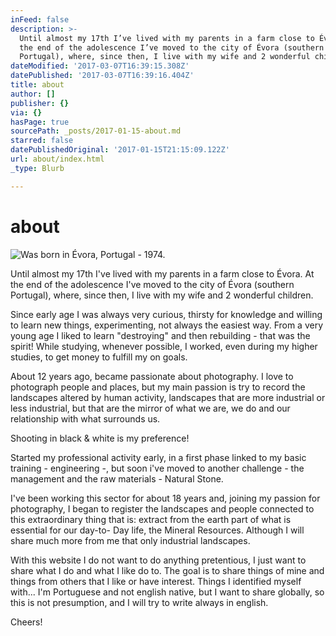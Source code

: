 ```yaml
---
inFeed: false
description: >-
  Until almost my 17th I’ve lived with my parents in a farm close to Évora. At
  the end of the adolescence I’ve moved to the city of Évora (southern
  Portugal), where, since then, I live with my wife and 2 wonderful children.
dateModified: '2017-03-07T16:39:15.308Z'
datePublished: '2017-03-07T16:39:16.404Z'
title: about
author: []
publisher: {}
via: {}
hasPage: true
sourcePath: _posts/2017-01-15-about.md
starred: false
datePublishedOriginal: '2017-01-15T21:15:09.122Z'
url: about/index.html
_type: Blurb

---
```

# about
![Was born in Évora, Portugal - 1974.](https://the-grid-user-content.s3-us-west-2.amazonaws.com/a9cf5309-dfc7-466f-8f0e-3f971fee8642.jpg)

Until almost my 17th I've lived with my parents in a farm close to Évora. At the end of the adolescence I've moved to the city of Évora (southern Portugal), where, since then, I live with my wife and 2 wonderful children.

Since early age I was always very curious, thirsty for knowledge and willing to learn new things, experimenting, not always the easiest way. From a very young age I liked to learn "destroying" and then rebuilding - that was the spirit! While studying, whenever possible, I worked, even during my higher studies, to get money to fulfill my on goals.

About 12 years ago, became passionate about photography. I love to photograph people and places, but my main passion is try to record the landscapes altered by human activity, landscapes that are more industrial or less industrial, but that are the mirror of what we are, we do and our relationship with what surrounds us.

Shooting in black & white is my preference!

Started my professional activity early, in a first phase linked to my basic training - engineering -, but soon i've moved to another challenge - the management and the raw materials - Natural Stone.

I've been working this sector for about 18 years and, joining my passion for photography, I began to register the landscapes and people connected to this extraordinary thing that is: extract from the earth part of what is essential for our day-to- Day life, the Mineral Resources. Although I will share much more from me that only industrial landscapes.

With this website I do not want to do anything pretentious, I just want to share what I do and what I like do to. The goal is to share things of mine and things from others that I like or have interest. Things I identified myself with... I'm Portuguese and not english native, but I want to share globally, so this is not presumption, and I will try to write always in english. 

Cheers!